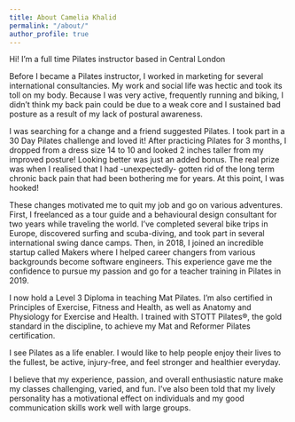 ```yaml
---
title: About Camelia Khalid
permalink: "/about/"
author_profile: true
---
```


Hi! I’m a full time Pilates instructor based in Central London

Before I became a Pilates instructor, I worked in marketing for several international consultancies. My work and social life was hectic and took its toll on my body. Because I was very active, frequently running and biking, I didn’t think my back pain could be due to a weak core and I sustained bad posture as a result of my lack of postural awareness.

I was searching for a change and a friend suggested Pilates. I took part in a 30 Day Pilates challenge and loved it! After practicing Pilates for 3 months, I dropped from a dress size 14 to 10 and looked 2 inches taller from my improved posture! Looking better was just an added bonus. The real prize was when I realised that I had -unexpectedly- gotten rid of the long term chronic back pain that had been bothering me for years. At this point, I was hooked!

These changes motivated me to quit my job and go on various adventures. First, I freelanced as a tour guide and a behavioural design consultant for two years while traveling the world. I’ve completed several bike trips in Europe, discovered surfing and scuba-diving, and took part in several international swing dance camps. Then, in 2018, I joined an incredible startup called Makers where I helped career changers from various backgrounds become software engineers. This experience gave me the confidence to pursue my passion and go for a teacher training in Pilates in 2019. 

I now hold a Level 3 Diploma in teaching Mat Pilates. I’m also certified in Principles of Exercise, Fitness and Health, as well as Anatomy and Physiology for Exercise and Health. I trained with STOTT Pilates®, the gold standard in the discipline, to achieve my Mat and Reformer Pilates certification. 

I see Pilates as a life enabler. I would like to help people enjoy their lives to the fullest, be active, injury-free, and feel stronger and healthier everyday. 

I believe that my experience, passion, and overall enthusiastic nature make my classes challenging, varied, and fun. I’ve also been told that my lively personality has a motivational effect on individuals and my good communication skills work well with large groups.
